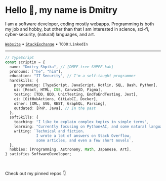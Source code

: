 # Hello :wave:, my name is Dmitry

I am a software developer, coding mostly webapps.
Programming is both my job and hobby, but other than that
I am interested in science, sci-fi, cyber-security,
(natural) languages, and art.

[`Website`](https://scriptin.github.io) &bull; [`StackExchange`](https://stackexchange.com/users/224676/scriptin?tab=accounts) &bull; `TODO:LinkedIn`

---

```ts
// TypeScript
const scriptin = {
  name: "Dmitry Shpika", // [DMEE-tree SHPEE-kah]
  pronouns: ["he", "him"],
  education: "IT Security", // I'm a self-taught programmer
  hardSkills: {
    programming: [TypeScript, JavaScript, Kotlin, SQL, Bash, Python],
    ui: [React, HTML, CSS, Canvas2D, Figma],
    testing: [TDD, BDD, UnitTesting, EndToEndTesting, Jest],
    ci: [GitHubActions, GitLabCI, Docker],
    other: [XML, SVG, REST, GraphQL, Parsing],
    outdated: [PHP, Java], // In the past
  },
  softSkills: {
    teaching: "I like to explain complex topics in simple terms",
    learning: "Currently focusing on Python+AI, and some natural languages",
    writing: `Technical and fiction.
              I wrote a lot of answers on Stack Overflow,
              some articles, and even a few short novels`,
  },
  hobbies: [Programming, Astronomy, Math, Japanese, Art],
} satisfies SoftwareDeveloper;
```

<br/>

Check out my pinned repos :point_down:
